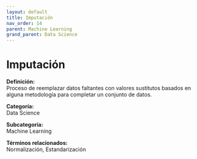 ```yaml
---
layout: default
title: Imputación
nav_order: 14
parent: Machine Learning
grand_parent: Data Science
---
```


# Imputación

**Definición:**  
Proceso de reemplazar datos faltantes con valores sustitutos basados en alguna metodología para completar un conjunto de datos.

**Categoría:**  
Data Science  

**Subcategoría:**  
Machine Learning

**Términos relacionados:**  
Normalización, Estandarización
